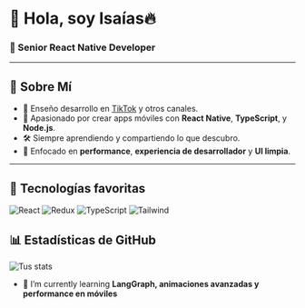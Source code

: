 # 👋 Hola, soy Isaías🔥

### 🚀 Senior React Native Developer

---

## 🚀 Sobre Mí

- 🎥 Enseño desarrollo en [TikTok](https://tiktok.com/norella999) y otros canales.
- 🧠 Apasionado por crear apps móviles con **React Native**, **TypeScript**, y **Node.js**.
- 🛠 Siempre aprendiendo y compartiendo lo que descubro.
- 🧼 Enfocado en **performance**, **experiencia de desarrollador** y **UI limpia**.

---

## 🧠 Tecnologías favoritas

![React](https://img.shields.io/badge/-React-61DAFB?logo=react&logoColor=white&style=for-the-badge)
![Redux](https://img.shields.io/badge/-Redux-764ABC?logo=redux&logoColor=white&style=for-the-badge)
![TypeScript](https://img.shields.io/badge/-TypeScript-3178C6?logo=typescript&logoColor=white&style=for-the-badge)
![Tailwind](https://img.shields.io/badge/-Tailwind-06B6D4?logo=tailwindcss&logoColor=white&style=for-the-badge)


## 📊 Estadísticas de GitHub

![Tus stats](https://github-readme-stats.vercel.app/api?username=oraisaias&show_icons=true&theme=tokyonight)

- 🌱 I’m currently learning **LangGraph, animaciones avanzadas y performance en móviles**

<!--
**oraisaias/oraisaias** is a ✨ _special_ ✨ repository because its `README.md` (this file) appears on your GitHub profile.

Here are some ideas to get you started:

- 🔭 I’m currently working on ...
- 🌱 I’m currently learning ...
- 👯 I’m looking to collaborate on ...
- 🤔 I’m looking for help with ...
- 💬 Ask me about ...
- 📫 How to reach me: ...
- 😄 Pronouns: ...
- ⚡ Fun fact: ...
-->

